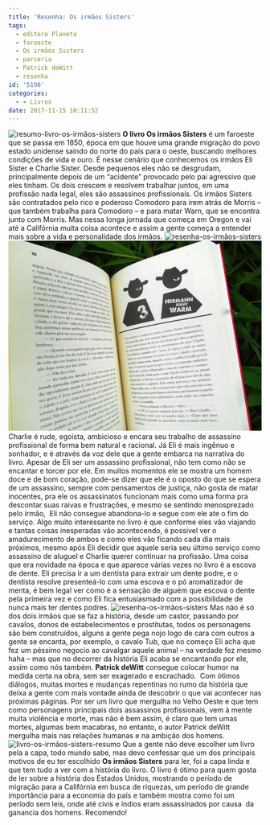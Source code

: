 ```yaml
---
title: 'Resenha: Os irmãos Sisters'
tags:
  - editora Planeta
  - faroeste
  - Os irmãos Sisters
  - parceria
  - Patrick deWitt
  - resenha
id: '5198'
categories:
  - - Livros
date: 2017-11-15 10:11:52
---
```


![resumo-livro-os-irmãos-sisters](/images/2017/11/capa-livro-os-irmãos-sisters.jpg) **O livro Os irmãos Sisters** é um faroeste que se passa em 1850, época em que houve uma grande migração do povo estado unidense saindo do norte do país para o oeste, buscando melhores condições de vida e ouro. É nesse cenário que conhecemos os irmãos Eli Sister e Charlie Sister. Desde pequenos eles não se desgrudam, principalmente depois de um “acidente” provocado pelo pai agressivo que eles tinham. Os dois crescem e resolvem trabalhar juntos, em uma profissão nada legal, eles são assassinos profissionais. Os irmãos Sisters são contratados pelo rico e poderoso Comodoro para irem atrás de Morris – que também trabalha para Comodoro – e para matar Warn, que se encontra junto com Morris. Mas nessa longa jornada que começa em Oregon e vai até a Califórnia muita coisa acontece e assim a gente começa a entender mais sobre a vida e personalidade dos irmãos. ![resenha-os-irmãos-sisters](/images/2017/11/lombada-livro-os-irmãos-sisters.jpg) ![livro-os-irmãos-sisters-curiosidades ](/images/2017/11/páginas-livros-os-irmãos-sisters.jpg) Charlie é rude, egoísta, ambicioso e encara seu trabalho de assassino profissional de forma bem natural e racional. Já Eli é mais ingênuo e sonhador, e é através da voz dele que a gente embarca na narrativa do livro. Apesar de Eli ser um assassino profissional, não tem como não se encantar e torcer por ele. Em muitos momentos ele se mostra um homem doce e de bom coração, pode-se dizer que ele é o oposto do que se espera de um assassino, sempre com pensamentos de justiça, não gosta de matar inocentes, pra ele os assassinatos funcionam mais como uma forma pra descontar suas raivas e frustrações, e mesmo se sentindo menosprezado pelo irmão,  Eli não consegue abandona-lo e segue com ele ate o fim do serviço. Algo muito interessante no livro é que conforme eles vão viajando e tantas coisas inesperadas vão acontecendo, é possível ver o amadurecimento de ambos e como eles vão ficando cada dia mais próximos, mesmo após Eli decidir que aquele seria seu último serviço como assassino de aluguel e Charlie querer continuar na profissão. Uma coisa que era novidade na época e que aparece várias vezes no livro é a escova de dente. Eli precisa ir a um dentista para extrair um dente podre, e o dentista resolve presenteá-lo com uma escova e o pó aromatizador de menta, é bem legal ver como é a sensação de alguém que escova o dente pela primeira vez e como Eli fica entusiasmado com a possibilidade de nunca mais ter dentes podres. ![resenha-os-irmãos-sisters](/images/2017/11/contra-capa-livro-os-irmãos-sisters.jpg) Mas não é só dos dois irmãos que se faz a história, desde um castor, passando por cavalos, donos de estabelecimentos e prostitutas, todos os personagens são bem construídos, alguns a gente pega nojo logo de cara com outros a gente se encanta, por exemplo, o cavalo Tub, que no começo Eli acha que fez um péssimo negocio ao cavalgar aquele animal – na verdade fez mesmo haha – mas que no decorrer da história Eli acaba se encantando por ele, assim como nós também. **Patrick deWitt** consegue colocar humor na medida certa na obra, sem ser exagerado e escrachado.  Com ótimos diálogos, muitas mortes e mudanças repentinas no rumo da história que deixa a gente com mais vontade ainda de descobrir o que vai acontecer nas próximas páginas. Por ser um livro que mergulha no Velho Oeste e que tem como personagens principais dois assassinos profissionais, vem à mente muita violência e morte, mas não é bem assim, é claro que tem umas mortes, algumas bem macabras, no entanto, o autor Patrick deWitt mergulha mais nas relações humanas e na ambição dos homens. ![livro-os-irmãos-sisters-resumo](/images/2017/11/resenha-livro-os-irmãos-sisters.jpg) Que a gente não deve escolher um livro pela a capa, todo mundo sabe, mas devo confessar que um dos principais motivos de eu ter escolhido **Os irmãos Sisters** para ler, foi a capa linda e que tem tudo a ver com a história do livro. O livro é ótimo para quem gosta de ler sobre a história dos Estados Unidos, mostrando o período de migração para a Califórnia em busca de riquezas, um período de grande importância para a economia do país e também mostra como foi um período sem leis, onde até civis e índios eram assassinados por causa  da ganancia dos homens. Recomendo!
